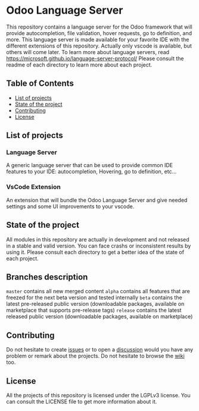 # Odoo Language Server

This repository contains a language server for the Odoo framework that will provide autocompletion, file validation, hover requests, go to definition, and more. This language server is made available for your favorite IDE with the different extensions of this repository.
Actually only vscode is available, but others will come later.
To learn more about language servers, read https://microsoft.github.io/language-server-protocol/
Please consult the readme of each directory to learn more about each project.

## Table of Contents

- [List of projects](#list-of-projects)
- [State of the project](#state-of-the-project)
- [Contributing](#contributing)
- [License](#license)

## List of projects

### Language Server

A generic language server that can be used to provide common IDE features to your IDE: autocompletion, Hovering, go to definition, etc...

### VsCode Extension

An extension that will bundle the Odoo Language Server and give needed settings and some UI improvements to your vscode.

## State of the project

All modules in this repository are actually in development and not released in a stable and valid version. You can face crashs or inconsistent results by using it. Please consult each directory to get a better idea of the state of each project.

## Branches description

`master` contains all new merged content
`alpha` contains all features that are freezed for the next beta version and tested internally
`beta` contains the latest pre-released public version (downloadable packages, available on marketplace that supports pre-release tags)
`release` contains the latest released public version (downloadable packages, available on marketplace)

## Contributing

Do not hesitate to create [issues](https://github.com/odoo/odoo-ls/issues) or to open a [discussion](https://github.com/odoo/odoo-ls/discussions) would you have any problem or remark about the projects. Do not hesitate to browse the [wiki](https://github.com/odoo/odoo-ls/wiki) too.

## License

All the projects of this repository is licensed under the LGPLv3 license. You can consult the LICENSE file to get more information about it.
